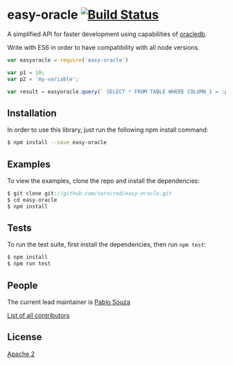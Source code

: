 # easy-oracle [![Build Status](https://travis-ci.org/rectius/easy-oracle.svg?branch=master)](https://travis-ci.org/rectius/easy-oracle)

A simplified API for faster development using capabilities of [oracledb](https://www.npmjs.com/package/oracledb).

Write with ES6 in order to have compatibility with all node versions.

```js
var easyoracle = require('easy-oracle')

var p1 = 10;
var p2 = 'my-variable';

var result = easyoracle.query(` SELECT * FROM TABLE WHERE COLUMN_1 = :p1 AND COLUMN_2 = :p2 `, [p1, p2]);
```

## Installation

In order to use this library, just run the following npm install command:

```bash
$ npm install --save easy-oracle
```

## Examples

To view the examples, clone the repo and install the dependencies:

```js
$ git clone git://github.com/sorocred/easy-oracle.git
$ cd easy-oracle
$ npm install
```

## Tests

To run the test suite, first install the dependencies, then run `npm test`:

```bash
$ npm install
$ npm run test
```

## People

The current lead maintainer is [Pablo Souza](https://github.com/rectius)

[List of all contributors](https://github.com/sorocred/easy-oracle/graphs/contributors)

## License

[Apache 2](LICENSE)

